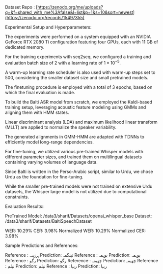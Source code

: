 Dataset Repo : [https://zenodo.org/me/uploads?q=&f=shared_with_me%3Afalse&l=list&p=1&s=10&sort=newest](https://zenodo.org/records/15497355)

Experimental Setup and Hyperparameters: 


The experiments were performed on a system equipped with an NVIDIA GeForce RTX 2080 Ti configuration featuring four GPUs, each with 11 GB of dedicated memory. 

For the training experiments with seq2seq, we configured a training and evaluation batch size of 2 with a learning rate of $1 \times 10^{-5}$. 

A warm-up learning rate scheduler is also used with warm-up steps set to 500, considering the smaller dataset size and small pretrained models. 

The finetuning procedure is employed with a total of 3 epochs, based on which the final evaluation is made.

To build the Balti ASR model from scratch, we employed the Kaldi-based training setup, leveraging acoustic feature modeling using GMMs and aligning them with HMM states. 

Linear discriminant analysis (LDA) and maximum likelihood linear transform (MLLT) are applied to normalize the speaker variability. 

The generated alignments in GMM-HMM are adapted with TDNNs to efficiently model long-range dependencies. 

For fine-tuning, we utilized various pre-trained Whisper models with different parameter sizes, and trained them on multilingual datasets containing varying volumes of language data. 

Since Balti is written in the Perso-Arabic script, similar to Urdu, we chose Urdu as the foundation for fine-tuning. 

While the smaller pre-trained models were not trained on extensive Urdu datasets, the Whisper large model is not utilized due to computational constraints. 


Evaluation Results:: 

PreTrained Model: /data3/sharif/Datasets/openai_whisper_base
Dataset: /data3/sharif/Datasets/BaltiSpeechDataset

WER: 10.29%
CER: 3.98%
Normalized WER: 10.29%
Normalized CER: 3.98%

Sample Predictions and References:

Reference : ہرژیمہ
Prediction: تینگمہ
Reference : بوہمہ
Prediction: بوہمہ
Reference : رگو
Prediction: رگو
Reference : چھیمہ
Prediction: چھیمہ
Reference : نیلم
Prediction: نیلم
Reference : ربیا
Prediction: ربیا
